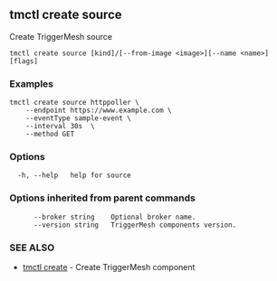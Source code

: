## tmctl create source

Create TriggerMesh source

```
tmctl create source [kind]/[--from-image <image>][--name <name>] [flags]
```

### Examples

```
tmctl create source httppoller \
	--endpoint https://www.example.com \
	--eventType sample-event \
	--interval 30s  \
	--method GET
```

### Options

```
  -h, --help   help for source
```

### Options inherited from parent commands

```
      --broker string    Optional broker name.
      --version string   TriggerMesh components version.
```

### SEE ALSO

* [tmctl create](tmctl_create.md)	 - Create TriggerMesh component

